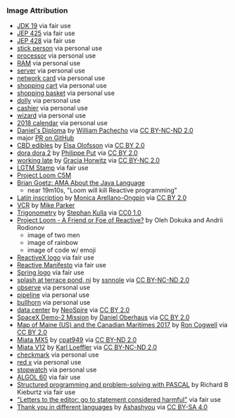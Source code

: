 ### Image Attribution

* [JDK 19](https://openjdk.java.net/projects/jdk/19/) via fair use 
* [JEP 425](https://openjdk.java.net/jeps/425) via fair use
* [JEP 428](https://openjdk.java.net/jeps/428) via fair use
* [stick person](http://clipart-library.com/clip-art/stick-person-transparent-background-21.htm) via personal use
* [processor](http://clipart-library.com/clipart/processor-cliparts_5.htm) via personal use
* [RAM](http://clipart-library.com/clipart/1779303.htm) via personal use
* [server](http://clipart-library.com/clipart/n1095017.htm) via personal use
* [network card](http://clipart-library.com/clipart/1864269.htm) via personal use
* [shopping cart](http://clipart-library.com/clipart/n730768.htm) via personal use
* [shopping basket](http://clipart-library.com/clipart/shopping-basket-cliparts_1.htm) via personal use
* [dolly](http://clipart-library.com/clipart/LTd5q64Rc.htm) via personal use
* [cashier](http://clipart-library.com/clipart/1834038.htm) via personal use  
* [wizard](http://clipart-library.com/clipart/474861.htm) via personal use
* [2018 calendar](https://pixabay.com/illustrations/calendar-2018-agenda-annual-planner-3070533/) via personal use
* [Daniel's Diploma](https://www.flickr.com/photos/william_pacheco/531614052) by [William Pachecho](https://www.flickr.com/photos/william_pacheco/) via [CC BY-NC-ND 2.0](https://creativecommons.org/licenses/by-nc-nd/2.0/) 
* major [PR on GitHub](https://github.com/openjdk/jdk/pull/8166/files)
* [CBD edibles](https://www.flickr.com/photos/elsaolofsson/51385864964) by [Elsa Olofsson](https://www.flickr.com/photos/elsaolofsson/) via [CC BY 2.0](https://creativecommons.org/licenses/by/2.0/)
* [dora dora 2](https://flickr.com/photos/ineedair/6023268510) by [Philippe Put](https://flickr.com/photos/ineedair/) via [CC BY 2.0](https://creativecommons.org/licenses/by/2.0/)
* [working late](https://www.flickr.com/photos/grazia-horwitz/50957284276) by [Gracia Horwitz](https://www.flickr.com/photos/grazia-horwitz/) via [CC BY-NC 2.0](https://creativecommons.org/licenses/by-nc/2.0/)
* [LGTM Stamp](https://knowyourmeme.com/photos/1287614-lgtm) via fair use
* [Project Loom C5M](https://github.com/ebarlas/project-loom-c5m)
* [Brian Goetz: AMA About the Java Language](https://www.youtube.com/watch?v=9si7gK94gLo)
    - near 19m10s, "Loom will kill Reactive programming"
* [Latin inscription](https://www.flickr.com/photos/maong/104829929) by [Monica Arellano-Ongpin](https://www.flickr.com/photos/maong/) via [CC BY 2.0](https://creativecommons.org/licenses/by/2.0/)
* [VCR](https://www.flickr.com/photos/parkermj/49736510) by [Mike Parker](https://www.flickr.com/photos/parkermj/) 
* [Trigonometry](https://en.wikipedia.org/wiki/Trigonometry#/media/File:Sinus_und_Kosinus_am_Einheitskreis_1.svg) by [Stephan Kulla](http://kulla.me/en/) via [CC0 1.0](https://creativecommons.org/publicdomain/zero/1.0/deed.en)
* [Project Loom - A Friend or Foe of Reactive?](https://www.youtube.com/watch?v=YwG04UZP2a0) by Oleh Dokuka and Andrii Rodionov
    - image of two men
    - image of rainbow
    - image of code w/ emoji 
* [ReactiveX logo](https://reactivex.io/) via fair use
* [Reactive Manifesto](https://www.reactivemanifesto.org/) via fair use
* [Spring logo](https://docs.spring.io/spring-framework/docs/current/reference/html/web-reactive.html) via fair use 
* [splash at terrace pond, nj](https://www.flickr.com/photos/94915717@N00/47013595) by [ssnnole](https://www.flickr.com/photos/94915717@N00/) via [CC BY-NC-ND 2.0](https://creativecommons.org/licenses/by-nc-nd/2.0/)
* [observe](http://clipart-library.com/clipart/194496.htm) via personal use
* [pipeline](http://clipart-library.com/clipart/n1319118.htm) via personal use
* [bullhorn](http://clipart-library.com/clipart/1348674.htm) via personal use
* [data center](https://www.flickr.com/photos/neospire/3595638492) by [NeoSpire](https://www.flickr.com/photos/neospire/) via [CC BY 2.0](https://creativecommons.org/licenses/by/2.0/)
* [SpaceX Demo-2 Mission](https://www.flickr.com/photos/163370954@N08/49954317842) by [Daniel Oberhaus](https://www.flickr.com/photos/163370954@N08/) via [CC BY 2.0](https://creativecommons.org/licenses/by/2.0/)
* [Map of Maine (US) and the Canadian Maritimes 2017](https://www.flickr.com/photos/22711505@N05/38068706042) by [Ron Cogwell](https://www.flickr.com/photos/22711505@N05/) via [CC BY 2.0](https://creativecommons.org/licenses/by/2.0/)
* [Miata MX5](https://www.flickr.com/photos/60456850@N03/5892103690) by [cpat949](https://www.flickr.com/photos/60456850@N03/) via [CC BY-ND 2.0](https://creativecommons.org/licenses/by-nd/2.0/)
* [Miata V12](https://www.flickr.com/photos/mad-czech/4349324594) by [Karl Loeffler](https://www.flickr.com/photos/mad-czech/) via [CC BY-NC-ND 2.0](https://creativecommons.org/licenses/by-nc-nd/2.0/)
* [checkmark](http://clipart-library.com/clip-art/green-check-mark-icon-transparent-background-11.htm) via personal use
* [red x](http://clipart-library.com/clip-art/x-mark-transparent-background-15.htm) via personal use
* [stopwatch](http://clipart-library.com/clipart/1505841.htm) via personal use
* [ALGOL 60](https://en.wikipedia.org/wiki/ALGOL_60) via fair use 
* [Structured programming and problem-solving with PASCAL](https://www.abebooks.com/servlet/BookDetailsPL?bi=30462753189) by Richard B Kieburtz via fair use
* ["Letters to the editor: go to statement considered harmful"](https://dl.acm.org/doi/10.1145/362929.362947) via fair use
* [Thank you in different languages](https://commons.wikimedia.org/wiki/File:Thank-you-word-cloud.jpg) by [Ashashyou](https://commons.wikimedia.org/wiki/User:Ashashyou) via [CC BY-SA 4.0](https://creativecommons.org/licenses/by-sa/4.0/deed.en)
